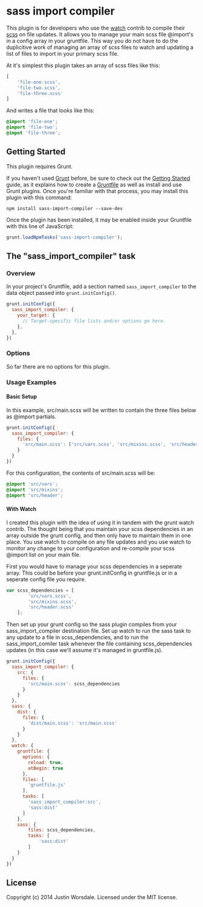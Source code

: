 # sass import compiler

This plugin is for developers who use the [watch](https://github.com/gruntjs/grunt-contrib-watch) contrib to compile their [scss](https://github.com/gruntjs/grunt-contrib-sass) on file updates. It allows you to manage your main scss file @import's in a config array in your gruntfile. This way you do not have to do the duplicitive work of managing an array of scss files to watch and updating a list of files to import in your primary scss file.

At it's simplest this plugin takes an array of scss files like this:
```js
[
	'file-one.scss',
	'file-two.scss',
	'file-three.scss'
]
```
And writes a file that looks like this:
```scss
@import 'file-one';
@import 'file-two';
@impot 'file-three';
```
## Getting Started
This plugin requires Grunt.

If you haven't used [Grunt](http://gruntjs.com/) before, be sure to check out the [Getting Started](http://gruntjs.com/getting-started) guide, as it explains how to create a [Gruntfile](http://gruntjs.com/sample-gruntfile) as well as install and use Grunt plugins. Once you're familiar with that process, you may install this plugin with this command:

```shell
npm install sass-import-compiler --save-dev
```

Once the plugin has been installed, it may be enabled inside your Gruntfile with this line of JavaScript:

```js
grunt.loadNpmTasks('sass-import-compiler');
```

## The "sass_import_compiler" task

### Overview
In your project's Gruntfile, add a section named `sass_import_compiler` to the data object passed into `grunt.initConfig()`.

```js
grunt.initConfig({
  sass_import_compiler: {
    your_target: {
      // Target-specific file lists and/or options go here.
    },
  },
})
```

### Options

So far there are no options for this plugin.

### Usage Examples

#### Basic Setup
In this example, src/main.scss will be written to contain the three files below as @import partials.

```js
grunt.initConfig({
  sass_import_compiler: {
    files: {
      'src/main.scss': ['src/vars.scss', 'src/mixins.scss', 'src/header.scss'],
    }
  }
})
```
For this configuration, the contents of src/main.scss will be:

```scss
@import 'src/vars';
@import 'src/mixins';
@import 'src/header';
```

#### With Watch

I created this plugin with the idea of using it in tandem with the grunt watch contrib. The thought being that you maintain your scss dependencies in an array outside the grunt config, and then only have to maintain them in one place. You use watch to compile on any file updates and you use watch to monitor any change to your configuration and re-compile your scss @import list on your main file.

First you would have to manage your scss dependencies in a seperate array. This could be before your grunt.initConfig in gruntfile.js or in a seperate config file you require.

```js
var scss_dependencies = [
		'src/vars.scss',
		'src/mixins.scss',
		'src/header.scss'
	];
```

Then set up your grunt config so the sass plugin compiles from your sass_import_compiler destination file. Set up watch to run the sass task to any update to a file in scss_dependencies, and to run the sass_import_comiler task whenever the file containing scss_dependencies updates (in this case we'll assume it's managed in gruntfile.js).

```js
grunt.initConfig({
  sass_import_compiler: {
  	src: {
  	  files: {
        'src/main.scss': scss_dependencies
      }
  	}
  },
  sass: {
    dist: {
  	  files: {
  	    'dist/main.scss': 'src/main.scss'
  	  }
    }
  },
  watch: {
    gruntfile: {
      options: {
        reload: true,
        atBegin: true
      },
      files: [
        'gruntfile.js'
      ],
      tasks: [
        'sass_import_compiler:src',
        'sass:dist'
      ]
    },
    sass: {
    	files: scss_dependencies,
    	tasks: [
    		'sass:dist'
    	]
    }
  }
})
```

## License
Copyright (c) 2014 Justin Worsdale. Licensed under the MIT license.
